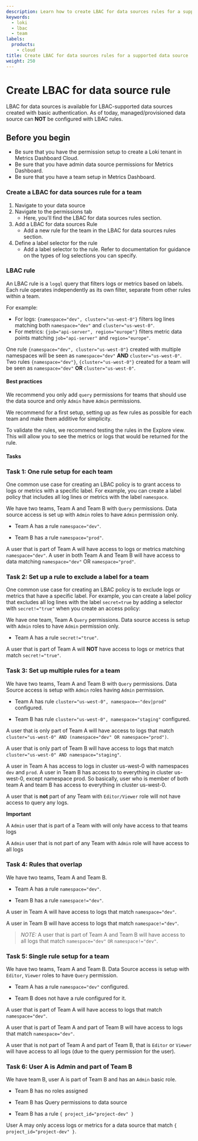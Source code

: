 ```yaml
---
description: Learn how to create LBAC for data sources rules for a supported data source.
keywords:
  - loki
  - lbac
  - team
labels:
  products:
    - cloud
title: Create LBAC for data sources rules for a supported data source
weight: 250
---
```


# Create LBAC for data source rule

LBAC for data sources is available for LBAC-supported data sources created with basic authentication. As of today, managed/provisioned data source can **NOT** be configured with LBAC rules.

## Before you begin

- Be sure that you have the permission setup to create a Loki tenant in Metrics Dashboard Cloud.
- Be sure that you have admin data source permissions for Metrics Dashboard.
- Be sure that you have a team setup in Metrics Dashboard.

### Create a LBAC for data sources rule for a team

1. Navigate to your data source
1. Navigate to the permissions tab
   - Here, you'll find the LBAC for data sources rules section.
1. Add a LBAC for data sources Rule
   - Add a new rule for the team in the LBAC for data sources rules section.
1. Define a label selector for the rule
   - Add a label selector to the rule. Refer to documentation for guidance on the types of log selections you can specify.

### LBAC rule

An LBAC rule is a `logql` query that filters logs or metrics based on labels. Each rule operates independently as its own filter, separate from other rules within a team.

For example:

- For logs: `{namespace="dev", cluster="us-west-0"}` filters log lines matching both `namespace="dev"` and `cluster="us-west-0"`.
- For metrics: `{job="api-server", region="europe"}` filters metric data points matching `job="api-server"` and `region="europe"`.

One rule `{namespace="dev", cluster="us-west-0"}` created with multiple namespaces will be seen as `namespace="dev"` **AND** `cluster="us-west-0"`.
Two rules `{namespace="dev"}`, `{cluster="us-west-0"}` created for a team will be seen as `namespace="dev"` **OR** `cluster="us-west-0"`.

#### Best practices

We recommend you only add `query` permissions for teams that should use the data source and only `Admin` have `Admin` permissions.

We recommend for a first setup, setting up as few rules as possible for each team and make them additive for simplicity.

To validate the rules, we recommend testing the rules in the Explore view. This will allow you to see the metrics or logs that would be returned for the rule.

#### Tasks

### Task 1: One rule setup for each team

One common use case for creating an LBAC policy is to grant access to logs or metrics with a specific label. For example, you can create a label policy that includes all log lines or metrics with the label `namespace`.

We have two teams, Team A and Team B with `Query` permissions. Data source access is set up with `Admin` roles to have `Admin` permission only.

- Team A has a rule `namespace="dev"`.

- Team B has a rule `namespace="prod"`.

A user that is part of Team A will have access to logs or metrics matching `namespace="dev"`. A user in both Team A and Team B will have access to data matching `namespace="dev"` OR `namespace="prod"`.

### Task 2: Set up a rule to exclude a label for a team

One common use case for creating an LBAC policy is to exclude logs or metrics that have a specific label. For example, you can create a label policy that excludes all log lines with the label `secret=true` by adding a selector with `secret!="true"` when you create an access policy:

We have one team, Team A `Query` permissions. Data source access is setup with `Admin` roles to have `Admin` permission only.

- Team A has a rule `secret!="true"`.

A user that is part of Team A will **NOT** have access to logs or metrics that match `secret!="true"`.

### Task 3: Set up multiple rules for a team

We have two teams, Team A and Team B with `Query` permissions. Data Source access is setup with `Admin` roles having `Admin` permission.

- Team A has rule `cluster="us-west-0", namespace=~"dev|prod"` configured.

- Team B has rule `cluster="us-west-0", namespace="staging"` configured.

A user that is only part of Team A will have access to logs that match `cluster="us-west-0" AND (namespace="dev" OR namespace="prod")`.

A user that is only part of Team B will have access to logs that match `cluster="us-west-0" AND namespace="staging"`.

A user in Team A has access to logs in cluster us-west-0 with namespaces `dev` and `prod`. A user in Team B has access to to everything in cluster us-west-0, except namespace prod. So basically, user who is member of both team A and team B has access to everything in cluster us-west-0.

A user that is **not** part of any Team with `Editor/Viewer` role will not have access to query any logs.

**Important**

A `Admin` user that is part of a Team with will only have access to that teams logs

A `Admin` user that is not part of any Team with `Admin` role will have access to all logs

### Task 4: Rules that overlap

We have two teams, Team A and Team B.

- Team A has a rule `namespace="dev"`.

- Team B has a rule `namespace!="dev"`.

A user in Team A will have access to logs that match `namespace="dev"`.

A user in Team B will have access to logs that match `namespace!="dev"`.

> _NOTE:_ A user that is part of Team A and Team B will have access to all logs that match `namespace="dev"` `OR` `namespace!="dev"`.

### Task 5: Single rule setup for a team

We have two teams, Team A and Team B. Data Source access is setup with `Editor`, `Viewer` roles to have `Query` permission.

- Team A has a rule `namespace="dev"` configured.

- Team B does not have a rule configured for it.

A user that is part of Team A will have access to logs that match `namespace="dev"`.

A user that is part of Team A and part of Team B will have access to logs that match `namespace="dev"`.

A user that is not part of Team A and part of Team B, that is `Editor` or `Viewer` will have access to all logs (due to the query permission for the user).

### Task 6: User A is Admin and part of Team B

We have team B, user A is part of Team B and has an `Admin` basic role.

- Team B has no roles assigned
- Team B has Query permissions to data source

- Team B has a rule `{ project_id="project-dev" }`

User A may only access logs or metrics for a data source that match `{ project_id="project-dev" }`.
